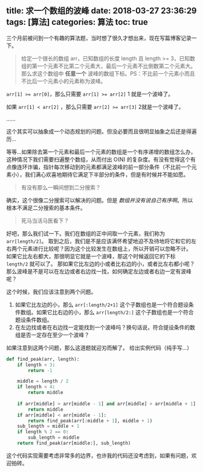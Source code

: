 title: 求一个数组的波峰
date: 2018-03-27 23:36:29
tags: [算法]
categories: 算法
toc: true
---

三个月前被问到一个有趣的算法题，当时想了很久才想出来，现在写篇博客记录一下。

> 给定一个很长的数组 arr，已知数组的长度 length 且 length >= 3，已知数组的第一个元素不比第二个元素大，最后一个元素不比倒数第二个元素大。那么求这个数组中 **任意一个** 波峰的数组下标。PS：不比前一个元素小而且不比后一个元素小的元素称为波峰。

`arr[1] >= arr[0]`，那么只需要 `arr[1] >= arr[2]` 1 就是一个波峰了。

如果 `arr[1] < arr[2]` ，那么只需要 `arr[2] >= arr[3]` 2就是一个波峰了。

......

这个其实可以抽象成一个动态规划的问题。但没必要而且很明显抽象之后还是得遍历...

等等...如果除去第一个元素和最后一个元素的数组是一个有序递增的数组怎么办，这种情况下我们需要扫遍整个数组，从而付出 O(N) 的复杂度。有没有觉得这个有点像连环诈骗，指针每次移动到的元素都满足波峰的前一部分条件（不比前一个元素小），我们满心欢喜地期待它满足下半部分的条件，但是有时候并不能如愿。

> 有没有那么一瞬间想到二分搜索？

确实，这个很像二分搜索可以解决的问题。但是 *数组并没有说自己有序啊*。所以根本不满足二分搜索的基本条件。

> 死马当活马医看下？

好吧，那么我们试一下。我们在数组的正中间取一个元素，我们称为 `arr[length/2]`。
取到之后，我们是不是应该满怀希望地迫不及待地将它和它的左右两个元素进行比较呢？因为这个比较发生在数组上，所以开销可以忽略不计。
如果它比左右都大，那很明显它就是一个波峰，那这个时候返回它的下标 `length/2` 就可以了。
那如果它比左边的小或者比右边的小，或者比左右都小呢？
那么波峰是不是可以在左边或者右边找一找，如何确定左边或者右边一定有波峰呢？

这个时候，我们应该注意到两个问题。
1. 如果它比左边的小，那么 `arr[:length/2+1]` 这个子数组也是一个符合题设条件数组。如果它比右边的小，那么 `arr[length/2:]` 这个子数组也是一个符合题设条件数组。
2. 在左边找或者在右边找一定能找到一个波峰吗？换句话说，符合提设条件的数组是否一定存在至少一个波峰？

如果注意到这两个问题，那么这道题就迎刃而解了。
给出实例代码（纯手写...）
``` python
def find_peak(arr, length):
    if length < 3:
        return -1

    middle = length / 2
    if length < 4:
        return middle 
    
    if arr[middle] > arr[middle - 1] and arr[middle] > arr[middle + 1]:
        return middle
    if arr[middle] < arr[middle - 1]:
        return find_peak(arr[:middle + 1], middle + 1)
    sub_length = middle + 1
    if length % 2 == 0:
        sub_length = middle
    return find_peak(arr[middle:], sub_length)
```

这个代码实现需要考虑非常多的边界，也许我的代码还没考虑到，如果有问题，欢迎拍砖。
